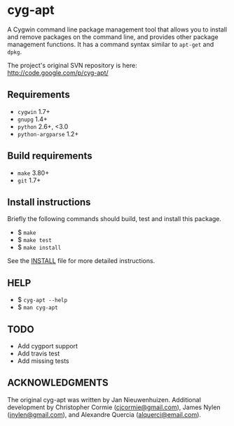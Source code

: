 cyg-apt
=======

A Cygwin command line package management tool that allows you to install and
remove packages on the command line, and provides other package management
functions.  It has a command syntax similar to `apt-get` and `dpkg`.

The project's original SVN repository is here:
http://code.google.com/p/cyg-apt/

Requirements
------------

* `cygwin` 1.7+
* `gnupg` 1.4+
* `python` 2.6+, <3.0
* `python-argparse` 1.2+


Build requirements
------------------

* `make` 3.80+
* `git` 1.7+


Install instructions
--------------------

Briefly the following commands should build, test and install this package.
 * $ `make`
 * $ `make test`
 * $ `make install`

See the [INSTALL][0] file for more detailed instructions.


HELP
----

* $ `cyg-apt --help`
* $ `man cyg-apt`

TODO
----

* Add cygport support
* Add travis test
* Add missing tests

ACKNOWLEDGMENTS
---------------

The original cyg-apt was written by Jan Nieuwenhuizen.  Additional development
by Christopher Cormie (cjcormie@gmail.com), James Nylen (jnylen@gmail.com), and
Alexandre Quercia (alquerci@email.com).

[0]: INSTALL.md